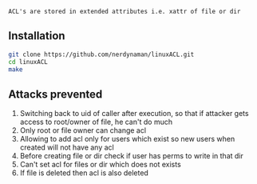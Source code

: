 ```ACL's are stored in extended attributes i.e. xattr of file or dir```

## Installation
```bash
git clone https://github.com/nerdynaman/linuxACL.git
cd linuxACL
make
```

## Attacks prevented
1) Switching back to uid of caller after execution, so that if attacker gets access to root/owner of file, he can't do much
2) Only root or file owner can change acl
3) Allowing to add acl only for users which exist so new users when created will not have any acl
4) Before creating file or dir check if user has perms to write in that dir
5) Can't set acl for files or dir which does not exists
6) If file is deleted then acl is also deleted 
